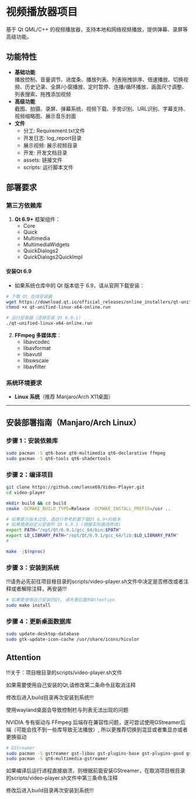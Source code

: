 # 视频播放器项目

基于 Qt QML/C++ 的视频播放器，支持本地和网络视频播放，提供弹幕、录屏等高级功能。

## 功能特性
- **基础功能**  
  播放控制、音量调节、进度条、播放列表、列表拖拽排序、倍速播放、切换视频、历史记录、全屏/小窗播放、定时暂停、连播/循环播放、画面尺寸调整、列表搜索、拖拽添加视频
- **高级功能**  
  截图、拍摄、录屏、弹幕系统、视频下载、手势识别、URL识别、字幕支持、视频缩略图、展示音乐封面
- **文件**  
  - 分工: Requirement.txt文件
  - 开发日志: log_report目录
  - 展示视频: 展示视频目录
  - 开发: 开发文档目录
  - assets: 链接文件
  - scripts: 运行脚本文件

## 部署要求
### 第三方依赖库
1. **Qt 6.9+** 框架组件：
   - Core
   - Quick
   - Multimedia
   - MultimediaWidgets
   - QuickDialogs2
   - QuickDialogs2QuickImpl
   
#### 安装Qt 6.9
- 如果系统仓库中的 Qt 版本低于 6.9，请从官网下载安装：
```bash
# 下载 Qt 在线安装器
wget https://download.qt.io/official_releases/online_installers/qt-unified-linux-x64-online.run
chmod +x qt-unified-linux-x64-online.run

# 运行安装器（选择安装 Qt 6.9.1）
./qt-unified-linux-x64-online.run
```
   
2. **FFmpeg 多媒体库**：
   - libavcodec
   - libavformat
   - libavutil
   - libswscale
   - libavfilter

### 系统环境要求
- **Linux 系统**（推荐 Manjaro/Arch X11桌面）

---

## 安装部署指南（Manjaro/Arch Linux）

### 步骤 1：安装依赖库
```bash
sudo pacman -S qt6-base qt6-multimedia qt6-declarative ffmpeg
sudo pacman -S qt6-tools qt6-shadertools
```

### 步骤 2：编译项目
```bash
git clone https://github.com/lanse69/Video-Player.git
cd video-player

mkdir build && cd build
cmake -DCMAKE_BUILD_TYPE=Release -DCMAKE_INSTALL_PREFIX=/usr ..

# 如果提示版本过低，请自行参考前面下载Qt 6.9+的版本
# 如果使用自定义安装的 Qt 6.9.1 (根据实际路径修改)
export PATH="/opt/Qt/6.9.1/gcc_64/bin:$PATH"
export LD_LIBRARY_PATH="/opt/Qt/6.9.1/gcc_64/lib:$LD_LIBRARY_PATH"
# ```

make -j$(nproc)
```

### 步骤 3：安装到系统

!!!请务必先前往项目根目录的scripts/video-player.sh文件中决定是否修改或者注释或者解除注释，再安装!!!

```bash
# 如果是使用自己安装的Qt, 请先看后面的Attention
sudo make install
```

### 步骤 4：更新桌面数据库
```bash
sudo update-desktop-database
sudo gtk-update-icon-cache /usr/share/icons/hicolor
```
## Attention
!!!关于：项目根目录的scripts/video-player.sh文件

如果需要使用自己安装的Qt,请修改第二条命令且取消注释

修改后进入build目录再次安装到系统!!!

使用wayland桌面会导致控制栏与列表无法出现的问题

NVIDIA 专有驱动与 FFmpeg 后端存在兼容性问题，遂可尝试使用GStreamer后端（可能会找不到一些库导致无法播放）, 所以更推荐切换到混显或者集显亦或者更换驱动
```bash
# GStreamer
sudo pacman -S gstreamer gst-libav gst-plugins-base gst-plugins-good gst-plugins-bad gst-plugins-ugly
sudo pacman -S qt6-multimedia-gstreamer
```
如果编译后运行进程直接崩溃，则根据前面安装GStreamer，在取消项目根目录的scripts/video-player.sh文件中第三条命名注释

修改后进入build目录再次安装到系统!!!
